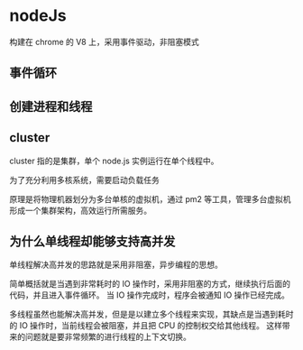 # nodeJs

构建在 chrome 的 V8 上，采用事件驱动，非阻塞模式

## 事件循环

## 创建进程和线程

## cluster

cluster 指的是集群，单个 node.js 实例运行在单个线程中。

为了充分利用多核系统，需要启动负载任务

原理是将物理机器划分为多台单核的虚拟机，通过 pm2 等工具，管理多台虚拟机形成一个集群架构，高效运行所需服务。

## 为什么单线程却能够支持高并发

单线程解决高并发的思路就是采用非阻塞，异步编程的思想。

简单概括就是当遇到非常耗时的 IO 操作时，采用非阻塞的方式，继续执行后面的代码，并且进入事件循环。
当 IO 操作完成时，程序会被通知 IO 操作已经完成。

多线程虽然也能解决高并发，但是是以建立多个线程来实现，其缺点是当遇到耗时的 IO 操作时，当前线程会被阻塞，并且把 CPU 的控制权交给其他线程。
这样带来的问题就是要非常频繁的进行线程的上下文切换。
